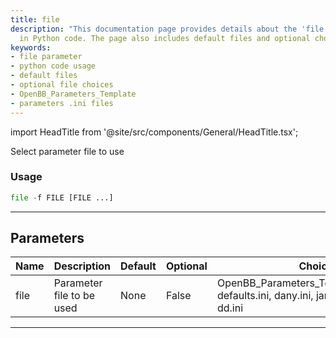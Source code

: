 ```yaml
---
title: file
description: "This documentation page provides details about the 'file' parameter usage"
  in Python code. The page also includes default files and optional choices.
keywords:
- file parameter
- python code usage
- default files
- optional file choices
- OpenBB_Parameters_Template
- parameters .ini files
---
```


import HeadTitle from '@site/src/components/General/HeadTitle.tsx';

<HeadTitle title="portfolio/po/file - Reference | OpenBB Terminal Docs" />

Select parameter file to use

### Usage

```python
file -f FILE [FILE ...]
```

---

## Parameters

| Name | Description | Default | Optional | Choices |
| ---- | ----------- | ------- | -------- | ------- |
| file | Parameter file to be used | None | False | OpenBB_Parameters_Template_v1.0.0.xlsx, defaults.ini, dany.ini, james.ini, example.ini, dd.ini |

---
